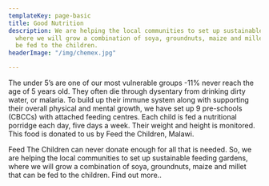 ```yaml
---
templateKey: page-basic
title: Good Nutrition
description: We are helping the local communities to set up sustainable feeding gardens,
  where we will grow a combination of soya, groundnuts, maize and millet that can
  be fed to the children.
headerImage: "/img/chemex.jpg"

---
```

The under 5’s are one of our most vulnerable groups -11% never reach the age of 5 years old. They often die through dysentary from drinking dirty water, or malaria. To build up their immune system along with supporting their overall physical and mental growth, we have set up 9 pre-schools (CBCCs) with attached feeding centres. Each child is fed a nutritional porridge each day, five days a week. Their weight and height is monitored. This food is donated to us by Feed the Children, Malawi.

Feed The Children can never donate enough for all that is needed. So, we are helping the local communities to set up sustainable feeding gardens, where we will grow a combination of soya, groundnuts, maize and millet that can be fed to the children. Find out more..